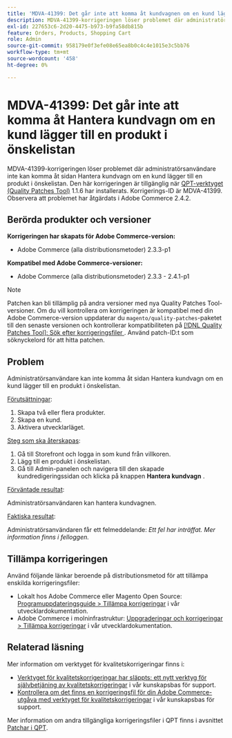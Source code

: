 ```yaml
---
title: 'MDVA-41399: Det går inte att komma åt kundvagnen om en kund lägger till en produkt i önskelistan'
description: MDVA-41399-korrigeringen löser problemet där administratörsanvändare inte kan komma åt sidan Hantera kundvagn om en kund lägger till en produkt i önskelistan. Den här korrigeringen är tillgänglig när [QPT-verktyget (Quality Patches Tool)](/help/announcements/adobe-commerce-announcements/magento-quality-patches-released-new-tool-to-self-serve-quality-patches.md) 1.1.6 är installerat. Korrigerings-ID är MDVA-41399. Observera att problemet har åtgärdats i Adobe Commerce 2.4.2.
exl-id: 227653c6-2d20-4475-b973-b9fa58db815b
feature: Orders, Products, Shopping Cart
role: Admin
source-git-commit: 958179e0f3efe08e65ea8b0c4c4e1015e3c5bb76
workflow-type: tm+mt
source-wordcount: '458'
ht-degree: 0%

---
```


# MDVA-41399: Det går inte att komma åt Hantera kundvagn om en kund lägger till en produkt i önskelistan

MDVA-41399-korrigeringen löser problemet där administratörsanvändare inte kan komma åt sidan Hantera kundvagn om en kund lägger till en produkt i önskelistan. Den här korrigeringen är tillgänglig när [QPT-verktyget (Quality Patches Tool)](/help/announcements/adobe-commerce-announcements/magento-quality-patches-released-new-tool-to-self-serve-quality-patches.md) 1.1.6 har installerats. Korrigerings-ID är MDVA-41399. Observera att problemet har åtgärdats i Adobe Commerce 2.4.2.

## Berörda produkter och versioner

**Korrigeringen har skapats för Adobe Commerce-version:**

* Adobe Commerce (alla distributionsmetoder) 2.3.3-p1

**Kompatibel med Adobe Commerce-versioner:**

* Adobe Commerce (alla distributionsmetoder) 2.3.3 - 2.4.1-p1

>[!NOTE]
>
>Patchen kan bli tillämplig på andra versioner med nya Quality Patches Tool-versioner. Om du vill kontrollera om korrigeringen är kompatibel med din Adobe Commerce-version uppdaterar du `magento/quality-patches`-paketet till den senaste versionen och kontrollerar kompatibiliteten på [[!DNL Quality Patches Tool]: Sök efter korrigeringsfiler ](https://devdocs.magento.com/quality-patches/tool.html#patch-grid). Använd patch-ID:t som söknyckelord för att hitta patchen.

## Problem

Administratörsanvändare kan inte komma åt sidan Hantera kundvagn om en kund lägger till en produkt i önskelistan.

<u>Förutsättningar</u>:

1. Skapa två eller flera produkter.
1. Skapa en kund.
1. Aktivera utvecklarläget.

<u>Steg som ska återskapas</u>:

1. Gå till Storefront och logga in som kund från villkoren.
1. Lägg till en produkt i önskelistan.
1. Gå till Admin-panelen och navigera till den skapade kundredigeringssidan och klicka på knappen **Hantera kundvagn** .

<u>Förväntade resultat</u>:

Administratörsanvändaren kan hantera kundvagnen.

<u>Faktiska resultat</u>:

Administratörsanvändaren får ett felmeddelande: *Ett fel har inträffat. Mer information finns i felloggen.*

## Tillämpa korrigeringen

Använd följande länkar beroende på distributionsmetod för att tillämpa enskilda korrigeringsfiler:

* Lokalt hos Adobe Commerce eller Magento Open Source: [Programuppdateringsguide > Tillämpa korrigeringar](https://devdocs.magento.com/guides/v2.4/comp-mgr/patching/mqp.html) i vår utvecklardokumentation.
* Adobe Commerce i molninfrastruktur: [Uppgraderingar och korrigeringar > Tillämpa korrigeringar](https://devdocs.magento.com/cloud/project/project-patch.html) i vår utvecklardokumentation.

## Relaterad läsning

Mer information om verktyget för kvalitetskorrigeringar finns i:

* [Verktyget för kvalitetskorrigeringar har släppts: ett nytt verktyg för självbetjäning av kvalitetskorrigeringar](/help/announcements/adobe-commerce-announcements/magento-quality-patches-released-new-tool-to-self-serve-quality-patches.md) i vår kunskapsbas för support.
* [Kontrollera om det finns en korrigeringsfil för din Adobe Commerce-utgåva med verktyget för kvalitetskorrigeringar](/help/support-tools/patches-available-in-qpt-tool/check-patch-for-magento-issue-with-magento-quality-patches.md) i vår kunskapsbas för support.

Mer information om andra tillgängliga korrigeringsfiler i QPT finns i avsnittet [Patchar i QPT](https://support.magento.com/hc/en-us/sections/360010506631-Patches-available-in-MQP-tool-).
